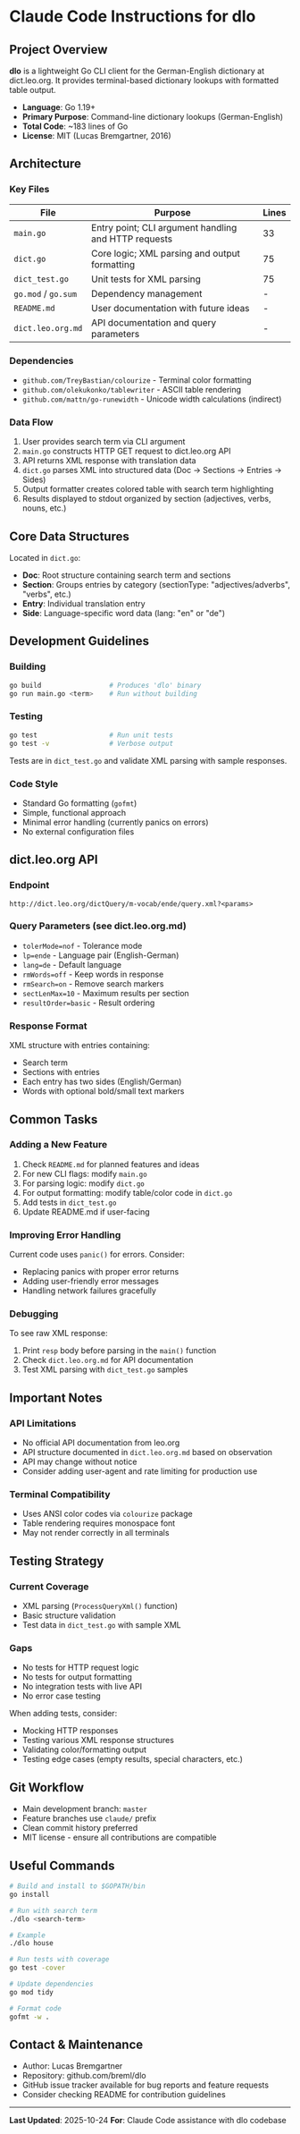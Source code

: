 # Claude Code Instructions for dlo

## Project Overview

**dlo** is a lightweight Go CLI client for the German-English dictionary at dict.leo.org. It provides terminal-based dictionary lookups with formatted table output.

- **Language**: Go 1.19+
- **Primary Purpose**: Command-line dictionary lookups (German-English)
- **Total Code**: ~183 lines of Go
- **License**: MIT (Lucas Bremgartner, 2016)

## Architecture

### Key Files

| File | Purpose | Lines |
|------|---------|-------|
| `main.go` | Entry point; CLI argument handling and HTTP requests | 33 |
| `dict.go` | Core logic; XML parsing and output formatting | 75 |
| `dict_test.go` | Unit tests for XML parsing | 75 |
| `go.mod` / `go.sum` | Dependency management | - |
| `README.md` | User documentation with future ideas | - |
| `dict.leo.org.md` | API documentation and query parameters | - |

### Dependencies

- `github.com/TreyBastian/colourize` - Terminal color formatting
- `github.com/olekukonko/tablewriter` - ASCII table rendering
- `github.com/mattn/go-runewidth` - Unicode width calculations (indirect)

### Data Flow

1. User provides search term via CLI argument
2. `main.go` constructs HTTP GET request to dict.leo.org API
3. API returns XML response with translation data
4. `dict.go` parses XML into structured data (Doc → Sections → Entries → Sides)
5. Output formatter creates colored table with search term highlighting
6. Results displayed to stdout organized by section (adjectives, verbs, nouns, etc.)

## Core Data Structures

Located in `dict.go`:

- **Doc**: Root structure containing search term and sections
- **Section**: Groups entries by category (sectionType: "adjectives/adverbs", "verbs", etc.)
- **Entry**: Individual translation entry
- **Side**: Language-specific word data (lang: "en" or "de")

## Development Guidelines

### Building

```bash
go build                 # Produces 'dlo' binary
go run main.go <term>    # Run without building
```

### Testing

```bash
go test                  # Run unit tests
go test -v               # Verbose output
```

Tests are in `dict_test.go` and validate XML parsing with sample responses.

### Code Style

- Standard Go formatting (`gofmt`)
- Simple, functional approach
- Minimal error handling (currently panics on errors)
- No external configuration files

## dict.leo.org API

### Endpoint

```
http://dict.leo.org/dictQuery/m-vocab/ende/query.xml?<params>
```

### Query Parameters (see dict.leo.org.md)

- `tolerMode=nof` - Tolerance mode
- `lp=ende` - Language pair (English-German)
- `lang=de` - Default language
- `rmWords=off` - Keep words in response
- `rmSearch=on` - Remove search markers
- `sectLenMax=10` - Maximum results per section
- `resultOrder=basic` - Result ordering

### Response Format

XML structure with entries containing:
- Search term
- Sections with entries
- Each entry has two sides (English/German)
- Words with optional bold/small text markers

## Common Tasks

### Adding a New Feature

1. Check `README.md` for planned features and ideas
2. For new CLI flags: modify `main.go`
3. For parsing logic: modify `dict.go`
4. For output formatting: modify table/color code in `dict.go`
5. Add tests in `dict_test.go`
6. Update README.md if user-facing

### Improving Error Handling

Current code uses `panic()` for errors. Consider:
- Replacing panics with proper error returns
- Adding user-friendly error messages
- Handling network failures gracefully

### Debugging

To see raw XML response:
1. Print `resp` body before parsing in the `main()` function
2. Check `dict.leo.org.md` for API documentation
3. Test XML parsing with `dict_test.go` samples

## Important Notes

### API Limitations

- No official API documentation from leo.org
- API structure documented in `dict.leo.org.md` based on observation
- API may change without notice
- Consider adding user-agent and rate limiting for production use

### Terminal Compatibility

- Uses ANSI color codes via `colourize` package
- Table rendering requires monospace font
- May not render correctly in all terminals

## Testing Strategy

### Current Coverage

- XML parsing (`ProcessQueryXml()` function)
- Basic structure validation
- Test data in `dict_test.go` with sample XML

### Gaps

- No tests for HTTP request logic
- No tests for output formatting
- No integration tests with live API
- No error case testing

When adding tests, consider:
- Mocking HTTP responses
- Testing various XML response structures
- Validating color/formatting output
- Testing edge cases (empty results, special characters, etc.)

## Git Workflow

- Main development branch: `master`
- Feature branches use `claude/` prefix
- Clean commit history preferred
- MIT license - ensure all contributions are compatible

## Useful Commands

```bash
# Build and install to $GOPATH/bin
go install

# Run with search term
./dlo <search-term>

# Example
./dlo house

# Run tests with coverage
go test -cover

# Update dependencies
go mod tidy

# Format code
gofmt -w .
```

## Contact & Maintenance

- Author: Lucas Bremgartner
- Repository: github.com/breml/dlo
- GitHub issue tracker available for bug reports and feature requests
- Consider checking README for contribution guidelines

---

**Last Updated**: 2025-10-24
**For**: Claude Code assistance with dlo codebase

